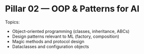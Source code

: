 # Pillar 02 — OOP & Patterns for AI

Topics:
- Object-oriented programming (classes, inheritance, ABCs)
- Design patterns relevant to ML (factory, composition)
- Magic methods and protocol design
- Dataclasses and configuration objects
